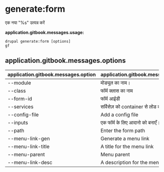 # generate:form
एक नया "%s" उत्पन्न करें

**application.gitbook.messages.usage:**
```
drupal generate:form [options]
gf
```

## application.gitbook.messages.options
application.gitbook.messages.option | application.gitbook.messages.details
-------|-------------
--module | मोड्यूल का नाम।
--class | फॉर्म क्लास का नाम
--form-id | फॉर्म आईडी
--services | सर्विसेज़ को container से लोड करें।
--config-file | Add a config file
--inputs | एक फॉर्म के लिए आदानो को बनाएँ।
--path | Enter the form path
--menu-link-gen | Generate a menu link
--menu-link-title | A title for the menu link
--menu-parent | Menu parent
--menu-link-desc | A description for the menu link
